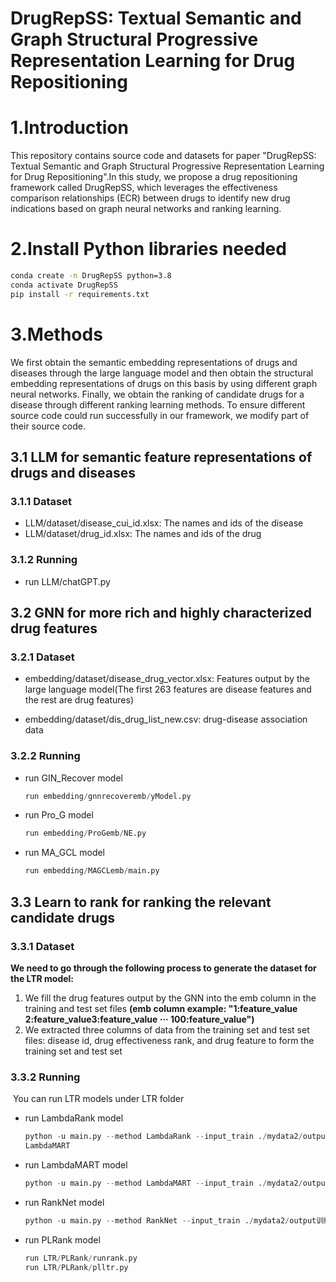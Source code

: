 # DrugRepSS: Textual Semantic and Graph Structural Progressive Representation Learning for Drug Repositioning

# 1.Introduction

This repository contains source code and datasets for paper "DrugRepSS: Textual Semantic and Graph Structural Progressive Representation Learning for Drug Repositioning".In this study, we propose a drug repositioning framework called DrugRepSS, which leverages the effectiveness comparison relationships (ECR) between drugs to identify new drug indications based on graph neural networks and ranking learning. 

# 2.Install Python libraries needed

```bash
conda create -n DrugRepSS python=3.8
conda activate DrugRepSS
pip install -r requirements.txt
```

# 3.Methods

We first obtain the semantic embedding representations of drugs and diseases through the large language model and then obtain the structural embedding representations of drugs on this basis by using different graph neural networks. Finally, we obtain the ranking of candidate drugs for a disease through different ranking learning methods. To ensure different source code could run successfully in our framework, we modify part of their source code.

## 3.1 LLM for  semantic feature representations of drugs and diseases

### 3.1.1 Dataset

- LLM/dataset/disease_cui_id.xlsx: The names and ids of the disease
- LLM/dataset/drug_id.xlsx: The names and ids of the drug

### 3.1.2 Running

- run LLM/chatGPT.py

## 3.2 GNN for more rich and highly characterized drug features 

### 3.2.1 Dataset

- embedding/dataset/disease_drug_vector.xlsx: Features output by the large language model(The first 263 features are disease features and the rest are drug features)

- embedding/dataset/dis_drug_list_new.csv: drug-disease association data 

### 3.2.2 Running

- run GIN_Recover model

  ```python
  run embedding/gnnrecoveremb/yModel.py
  ```

- run Pro_G model 

  ```python
  run embedding/ProGemb/NE.py
  ```

- run MA_GCL model

  ```python
  run embedding/MAGCLemb/main.py
  ```

## 3.3  Learn to rank for ranking the relevant candidate drugs

### 3.3.1 Dataset

**We need to go through the following process to generate the dataset for the LTR model:**

1. We fill the drug features output by the GNN into the emb column in the training and test set files **(emb column example: "1:feature_value 2:feature_value3:feature_value   ···  100:feature_value")**
2. We extracted three columns of data from the training set and test set files: disease id, drug effectiveness rank, and drug feature to form the training set and test set

### 3.3.2 Running

​	You can run LTR models under LTR folder

- run LambdaRank model

  ```python
  python -u main.py --method LambdaRank --input_train ./mydata2/output训练集magcl.txt --input_test ./mydata2/output测试集magcl.txt --output ./resultdata/LambRank/example_LambRank_1v5.txt
  LambdaMART
  ```

- run LambdaMART model 

  ```python
  python -u main.py --method LambdaMART --input_train ./mydata2/output训练集gnnrecover.txt --input_test ./mydata2/output测试集gnnrecover.txt --lr_LM 0.001 --output ./resultdata/LambdaMart/example_LambdaMART_1v5.txt
  ```

- run RankNet model

  ```python
  python -u main.py --method RankNet --input_train ./mydata2/output训练集gnnrecover.txt --input_test ./mydata2/output测试集gnnrecover.txt --output ./resultdata/example_rankNet_ran_1v1.txt
  ```

- run PLRank model

  ```python
  run LTR/PLRank/runrank.py
  run LTR/PLRank/plltr.py
  ```
  
  
